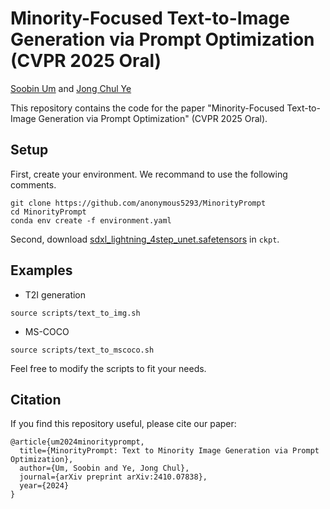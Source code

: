 # Minority-Focused Text-to-Image Generation via Prompt Optimization (CVPR 2025 Oral)

[Soobin Um](https://soobin-um.github.io/) and [Jong Chul Ye](https://bispl.weebly.com/professor.html)

This repository contains the code for the paper "Minority-Focused Text-to-Image Generation via Prompt Optimization" (CVPR 2025 Oral).

## Setup

First, create your environment. We recommand to use the following comments. 

```
git clone https://github.com/anonymous5293/MinorityPrompt
cd MinorityPrompt
conda env create -f environment.yaml
```

Second, download [sdxl_lightning_4step_unet.safetensors](https://huggingface.co/ByteDance/SDXL-Lightning/tree/main) in ```ckpt```.


## Examples

- T2I generation
```
source scripts/text_to_img.sh
```

- MS-COCO
```
source scripts/text_to_mscoco.sh
```

Feel free to modify the scripts to fit your needs.

## Citation
If you find this repository useful, please cite our paper:
```
@article{um2024minorityprompt,
  title={MinorityPrompt: Text to Minority Image Generation via Prompt Optimization},
  author={Um, Soobin and Ye, Jong Chul},
  journal={arXiv preprint arXiv:2410.07838},
  year={2024}
}
```
